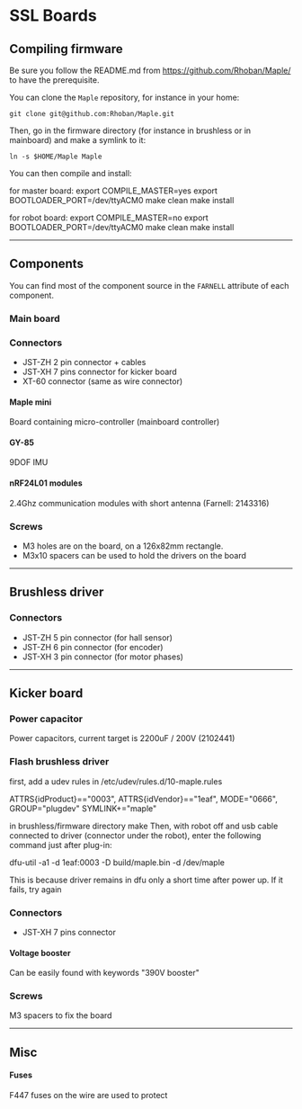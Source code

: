 # SSL Boards

## Compiling firmware

Be sure you follow the README.md from https://github.com/Rhoban/Maple/ to have the prerequisite.

You can clone the `Maple` repository, for instance in your home:

    git clone git@github.com:Rhoban/Maple.git

Then, go in the firmware directory (for instance in brushless or in mainboard) and make a symlink to it:

    ln -s $HOME/Maple Maple

You can then compile and install:

for master board:
    export COMPILE_MASTER=yes
    export BOOTLOADER_PORT=/dev/ttyACM0
    make clean
    make install

for robot board:
    export COMPILE_MASTER=no
    export BOOTLOADER_PORT=/dev/ttyACM0
    make clean
    make install


-------------------------------------------------

## Components

You can find most of the component source in the `FARNELL` attribute of each component.

### Main board

### Connectors

* JST-ZH 2 pin connector + cables
* JST-XH 7 pins connector for kicker board
* XT-60 connector (same as wire connector)

#### Maple mini

Board containing micro-controller (mainboard controller)

#### GY-85

9DOF IMU

#### nRF24L01 modules

2.4Ghz communication modules with short antenna (Farnell: 2143316)

### Screws

* M3 holes are on the board, on a 126x82mm rectangle.
* M3x10 spacers can be used to hold the drivers on the board

-------------------------------------------------

## Brushless driver

### Connectors

* JST-ZH 5 pin connector (for hall sensor)
* JST-ZH 6 pin connector (for encoder)
* JST-XH 3 pin connector (for motor phases)
  
-------------------------------------------------

## Kicker board

### Power capacitor

Power capacitors, current target is 2200uF / 200V (2102441)

### Flash brushless driver
first, add a udev rules in /etc/udev/rules.d/10-maple.rules 

ATTRS{idProduct}=="0003", ATTRS{idVendor}=="1eaf", MODE="0666", GROUP="plugdev" SYMLINK+="maple"

in brushless/firmware directory
   make
Then, with robot off and usb cable connected to driver (connector under the robot), enter the following command
just after plug-in:

dfu-util -a1 -d 1eaf:0003 -D build/maple.bin  -d /dev/maple

This is because driver remains in dfu only a short time after power up. If it fails, try again


### Connectors

* JST-XH 7 pins connector

#### Voltage booster

Can be easily found with keywords "390V booster"

### Screws

M3 spacers to fix the board

-------------------------------------------------

## Misc

#### Fuses

F447 fuses on the wire are used to protect
